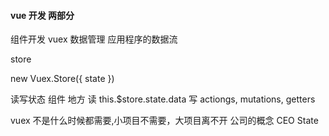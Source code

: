 #### vue 开发 两部分
组件开发 vuex 数据管理 应用程序的数据流

store

new Vuex.Store({
  state
})

读写状态 组件 地方
读 this.$store.state.data
写 actiongs, mutations, getters

vuex 不是什么时候都需要,小项目不需要，大项目离不开
公司的概念
CEO  State